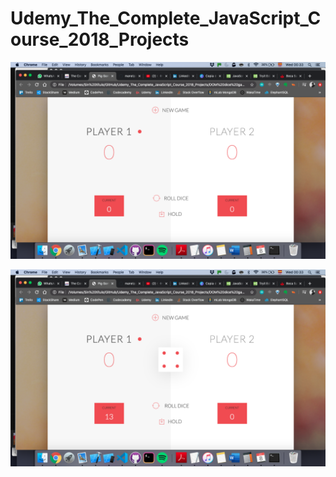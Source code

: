 # Udemy_The_Complete_JavaScript_Course_2018_Projects




![Alt text](https://github.com/manelpz/Udemy_The_Complete_JavaScript_Course_2018_Projects/blob/master/DOM%20dice%20game/1.png "Image dice")



![Alt text](https://github.com/manelpz/Udemy_The_Complete_JavaScript_Course_2018_Projects/blob/master/DOM%20dice%20game/2.png "Image dice")

